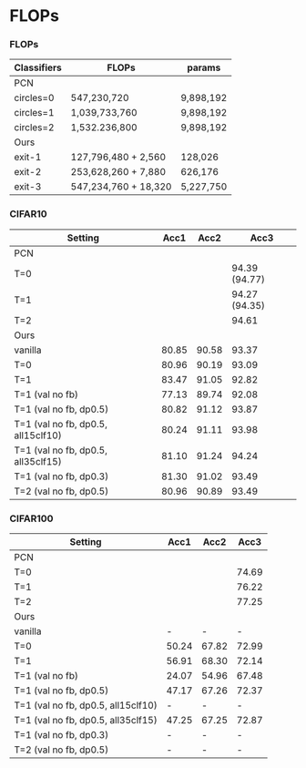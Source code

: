 # FLOPs

### FLOPs

| Classifiers | FLOPs                | params    |
| ----------- | -------------------- | --------- |
| PCN         |                      |           |
| circles=0   | 547,230,720          | 9,898,192 |
| circles=1   | 1,039,733,760        | 9,898,192 |
| circles=2   | 1,532.236,800        | 9,898,192 |
| Ours        |                      |           |
| exit-1      | 127,796,480 + 2,560  | 128,026   |
| exit-2      | 253,628,260 + 7,880  | 626,176   |
| exit-3      | 547,234,760 + 18,320 | 5,227,750 |



### CIFAR10

| Setting                            | Acc1  | Acc2  | Acc3          |
| ---------------------------------- | ----- | ----- | ------------- |
| PCN                                |       |       |               |
| T=0                                |       |       | 94.39 (94.77) |
| T=1                                |       |       | 94.27 (94.35) |
| T=2                                |       |       | 94.61         |
| Ours                               |       |       |               |
| vanilla                            | 80.85 | 90.58 | 93.37         |
| T=0                                | 80.96 | 90.19 | 93.09         |
| T=1                                | 83.47 | 91.05 | 92.82         |
| T=1 (val no fb)                    | 77.13 | 89.74 | 92.08         |
| T=1 (val no fb, dp0.5)             | 80.82 | 91.12 | 93.87         |
| T=1 (val no fb, dp0.5, all15clf10) | 80.24 | 91.11 | 93.98         |
| T=1 (val no fb, dp0.5, all35clf15) | 81.10 | 91.24 | 94.24         |
| T=1 (val no fb, dp0.3)             | 81.30 | 91.02 | 93.49         |
| T=2 (val no fb, dp0.5)             | 80.96 | 90.89 | 93.49         |







### CIFAR100

| Setting                            | Acc1  | Acc2  | Acc3  |
| ---------------------------------- | ----- | ----- | ----- |
| PCN                                |       |       |       |
| T=0                                |       |       | 74.69 |
| T=1                                |       |       | 76.22 |
| T=2                                |       |       | 77.25 |
| Ours                               |       |       |       |
| vanilla                            | -     | -     | -     |
| T=0                                | 50.24 | 67.82 | 72.99 |
| T=1                                | 56.91 | 68.30 | 72.14 |
| T=1 (val no fb)                    | 24.07 | 54.96 | 67.48 |
| T=1 (val no fb, dp0.5)             | 47.17 | 67.26 | 72.37 |
| T=1 (val no fb, dp0.5, all15clf10) | -     | -     | -     |
| T=1 (val no fb, dp0.5, all35clf15) | 47.25 | 67.25 | 72.87 |
| T=1 (val no fb, dp0.3)             | -     | -     | -     |
| T=2 (val no fb, dp0.5)             | -     | -     | -     |

